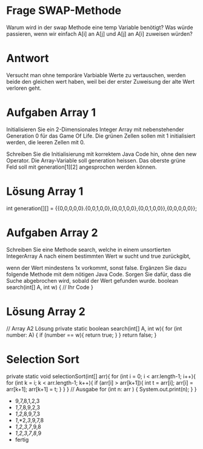 # Frage SWAP-Methode
Warum wird in der swap Methode eine temp Variable benötigt? Was
würde passieren, wenn wir einfach A[i] an A[j] und A[j] an A[i] zuweisen
würden?
# Antwort
Versucht man ohne temporäre Varbiable Werte zu vertauschen, werden beide den gleichen wert haben,
weil bei der erster Zuweisung der alte Wert verloren geht.

# Aufgaben Array 1
Initialisieren Sie ein 2-Dimensionales Integer Array
mit nebenstehender Generation 0 für das Game Of
Life. Die grünen Zellen sollen mit 1 initialisiert
werden, die leeren Zellen mit 0.

Schreiben Sie die Initialisierung mit korrektem Java
Code hin, ohne den new Operator. Die Array-Variable
soll generation heissen. Das oberste grüne Feld
soll mit generation[1][2] angesprochen
werden können.

# Lösung Array 1
int generation[][] = {{0,0,0,0,0}.{0,0,1,0,0},{0,0,1,0,0},{0,0,1,0,0}},{0,0,0,0,0}};

# Aufgaben Array 2
Schreiben Sie eine Methode search, welche in einem unsortierten IntegerArray A nach einem bestimmten Wert w sucht und true zurückgibt, 

wenn der
Wert mindestens 1x vorkommt, sonst false.
Ergänzen Sie dazu folgende Methode mit dem nötigen Java Code. Sorgen Sie
dafür, dass die Suche abgebrochen wird, sobald der Wert gefunden wurde.
boolean search(int[] A, int w)
{
// Ihr Code
}

# Lösung Array 2
// Array A2 Lösung
    private static boolean search(int[] A, int w){
        for (int number: A) {
            if (number == w){
                return true;
            }
        }
        return false;
    }
    
# Selection Sort
 private static void selectionSort(int[] arr){
        for (int i = 0; i < arr.length-1; i++){
            for (int k = i; k < arr.length-1; k++){
                if (arr[i] > arr[k+1]){
                    int t = arr[i];
                    arr[i] = arr[k+1];
                    arr[k+1] = t;
                }
            }
        }
        // Ausgabe
        for (int n: arr ) {
            System.out.print(n);
        }
    }
    
- 9,7,8,1,2,3
- *1*,7,8,9,2,3
- *1*,*2*,8,9,7,3
- *1*,*2,*3*,9,7,8
- *1*,*2*,*3*,*7*,9,8
- *1*,*2*,*3*,*7*,*8*,9
- fertig

